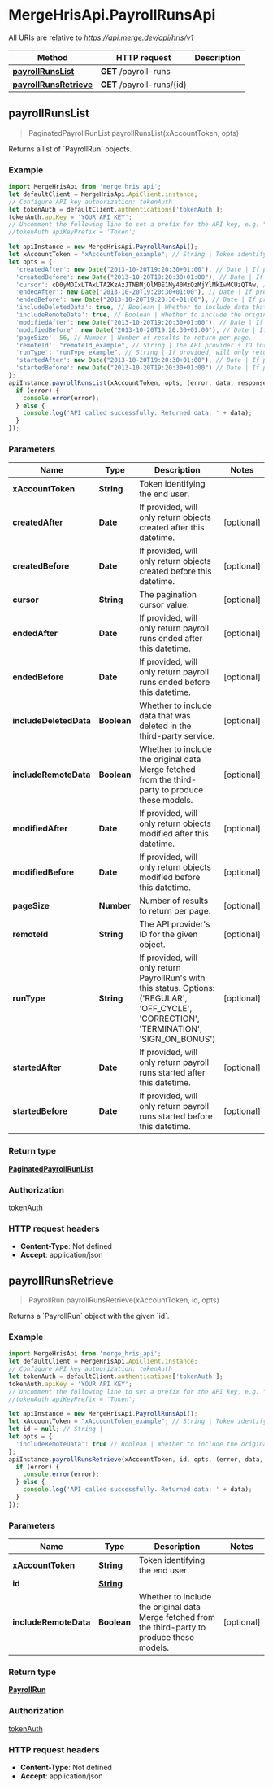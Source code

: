 # MergeHrisApi.PayrollRunsApi

All URIs are relative to *https://api.merge.dev/api/hris/v1*

Method | HTTP request | Description
------------- | ------------- | -------------
[**payrollRunsList**](PayrollRunsApi.md#payrollRunsList) | **GET** /payroll-runs | 
[**payrollRunsRetrieve**](PayrollRunsApi.md#payrollRunsRetrieve) | **GET** /payroll-runs/{id} | 



## payrollRunsList

> PaginatedPayrollRunList payrollRunsList(xAccountToken, opts)



Returns a list of &#x60;PayrollRun&#x60; objects.

### Example

```javascript
import MergeHrisApi from 'merge_hris_api';
let defaultClient = MergeHrisApi.ApiClient.instance;
// Configure API key authorization: tokenAuth
let tokenAuth = defaultClient.authentications['tokenAuth'];
tokenAuth.apiKey = 'YOUR API KEY';
// Uncomment the following line to set a prefix for the API key, e.g. "Token" (defaults to null)
//tokenAuth.apiKeyPrefix = 'Token';

let apiInstance = new MergeHrisApi.PayrollRunsApi();
let xAccountToken = "xAccountToken_example"; // String | Token identifying the end user.
let opts = {
  'createdAfter': new Date("2013-10-20T19:20:30+01:00"), // Date | If provided, will only return objects created after this datetime.
  'createdBefore': new Date("2013-10-20T19:20:30+01:00"), // Date | If provided, will only return objects created before this datetime.
  'cursor': cD0yMDIxLTAxLTA2KzAzJTNBMjQlM0E1My40MzQzMjYlMkIwMCUzQTAw, // String | The pagination cursor value.
  'endedAfter': new Date("2013-10-20T19:20:30+01:00"), // Date | If provided, will only return payroll runs ended after this datetime.
  'endedBefore': new Date("2013-10-20T19:20:30+01:00"), // Date | If provided, will only return payroll runs ended before this datetime.
  'includeDeletedData': true, // Boolean | Whether to include data that was deleted in the third-party service.
  'includeRemoteData': true, // Boolean | Whether to include the original data Merge fetched from the third-party to produce these models.
  'modifiedAfter': new Date("2013-10-20T19:20:30+01:00"), // Date | If provided, will only return objects modified after this datetime.
  'modifiedBefore': new Date("2013-10-20T19:20:30+01:00"), // Date | If provided, will only return objects modified before this datetime.
  'pageSize': 56, // Number | Number of results to return per page.
  'remoteId': "remoteId_example", // String | The API provider's ID for the given object.
  'runType': "runType_example", // String | If provided, will only return PayrollRun's with this status. Options: ('REGULAR', 'OFF_CYCLE', 'CORRECTION', 'TERMINATION', 'SIGN_ON_BONUS')
  'startedAfter': new Date("2013-10-20T19:20:30+01:00"), // Date | If provided, will only return payroll runs started after this datetime.
  'startedBefore': new Date("2013-10-20T19:20:30+01:00") // Date | If provided, will only return payroll runs started before this datetime.
};
apiInstance.payrollRunsList(xAccountToken, opts, (error, data, response) => {
  if (error) {
    console.error(error);
  } else {
    console.log('API called successfully. Returned data: ' + data);
  }
});
```

### Parameters


Name | Type | Description  | Notes
------------- | ------------- | ------------- | -------------
 **xAccountToken** | **String**| Token identifying the end user. | 
 **createdAfter** | **Date**| If provided, will only return objects created after this datetime. | [optional] 
 **createdBefore** | **Date**| If provided, will only return objects created before this datetime. | [optional] 
 **cursor** | **String**| The pagination cursor value. | [optional] 
 **endedAfter** | **Date**| If provided, will only return payroll runs ended after this datetime. | [optional] 
 **endedBefore** | **Date**| If provided, will only return payroll runs ended before this datetime. | [optional] 
 **includeDeletedData** | **Boolean**| Whether to include data that was deleted in the third-party service. | [optional] 
 **includeRemoteData** | **Boolean**| Whether to include the original data Merge fetched from the third-party to produce these models. | [optional] 
 **modifiedAfter** | **Date**| If provided, will only return objects modified after this datetime. | [optional] 
 **modifiedBefore** | **Date**| If provided, will only return objects modified before this datetime. | [optional] 
 **pageSize** | **Number**| Number of results to return per page. | [optional] 
 **remoteId** | **String**| The API provider&#39;s ID for the given object. | [optional] 
 **runType** | **String**| If provided, will only return PayrollRun&#39;s with this status. Options: (&#39;REGULAR&#39;, &#39;OFF_CYCLE&#39;, &#39;CORRECTION&#39;, &#39;TERMINATION&#39;, &#39;SIGN_ON_BONUS&#39;) | [optional] 
 **startedAfter** | **Date**| If provided, will only return payroll runs started after this datetime. | [optional] 
 **startedBefore** | **Date**| If provided, will only return payroll runs started before this datetime. | [optional] 

### Return type

[**PaginatedPayrollRunList**](PaginatedPayrollRunList.md)

### Authorization

[tokenAuth](../README.md#tokenAuth)

### HTTP request headers

- **Content-Type**: Not defined
- **Accept**: application/json


## payrollRunsRetrieve

> PayrollRun payrollRunsRetrieve(xAccountToken, id, opts)



Returns a &#x60;PayrollRun&#x60; object with the given &#x60;id&#x60;.

### Example

```javascript
import MergeHrisApi from 'merge_hris_api';
let defaultClient = MergeHrisApi.ApiClient.instance;
// Configure API key authorization: tokenAuth
let tokenAuth = defaultClient.authentications['tokenAuth'];
tokenAuth.apiKey = 'YOUR API KEY';
// Uncomment the following line to set a prefix for the API key, e.g. "Token" (defaults to null)
//tokenAuth.apiKeyPrefix = 'Token';

let apiInstance = new MergeHrisApi.PayrollRunsApi();
let xAccountToken = "xAccountToken_example"; // String | Token identifying the end user.
let id = null; // String | 
let opts = {
  'includeRemoteData': true // Boolean | Whether to include the original data Merge fetched from the third-party to produce these models.
};
apiInstance.payrollRunsRetrieve(xAccountToken, id, opts, (error, data, response) => {
  if (error) {
    console.error(error);
  } else {
    console.log('API called successfully. Returned data: ' + data);
  }
});
```

### Parameters


Name | Type | Description  | Notes
------------- | ------------- | ------------- | -------------
 **xAccountToken** | **String**| Token identifying the end user. | 
 **id** | [**String**](.md)|  | 
 **includeRemoteData** | **Boolean**| Whether to include the original data Merge fetched from the third-party to produce these models. | [optional] 

### Return type

[**PayrollRun**](PayrollRun.md)

### Authorization

[tokenAuth](../README.md#tokenAuth)

### HTTP request headers

- **Content-Type**: Not defined
- **Accept**: application/json

